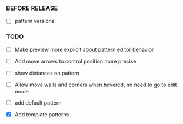 ### BEFORE RELEASE

- [ ] pattern versions


### TODO

- [ ] Make preview more explicit about pattern editor behavior
- [ ] Add move arrows to control position more precise
- [ ] show distances on pattern
- [ ] Allow move walls and corners when hovered, no need to go to edit mode
- [ ] add default pattern
- [x] Add template patterns

